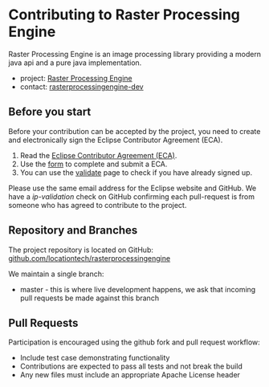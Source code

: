 Contributing to Raster Processing Engine
========================================

Raster Processing Engine is an image processing library providing a modern java api and a pure java implementation. 

- project: [Raster Processing Engine](https://www.locationtech.org/projects/technology.rasterprocessingengine)
- contact: [rasterprocessingengine-dev](https://dev.locationtech.org/mailman/listinfo/rasterprocessingengine-dev)

Before you start
----------------

Before your contribution can be accepted by the project, you need to create and electronically sign the Eclipse Contributor Agreement (ECA).

1. Read the [Eclipse Contributor Agreement (ECA)](http://www.eclipse.org/legal/ECA.php).
2. Use the [form](https://www.eclipse.org/contribute/cla) to complete and submit a ECA.
3. You can use the [validate](https://www.eclipse.org/contribute/cla) page to check if you have already signed up.

Please use the same email address for the Eclipse website and GitHub. We have a *ip-validation* check on GitHub confirming each pull-request is from someone who has agreed to contribute to the project.

Repository and Branches
-----------------------

The project repository is located on GitHub: [github.com/locationtech/rasterprocessingengine](https://github.com/locationtech/rasterprocessingengine)

We maintain a single branch:

* master - this is where live development happens, we ask that incoming pull requests be made against this branch

Pull Requests
-------------

Participation is encouraged using the github fork and pull request workflow:

* Include test case demonstrating functionality
* Contributions are expected to pass all tests and not break the build
* Any new files must include an appropriate Apache License header
